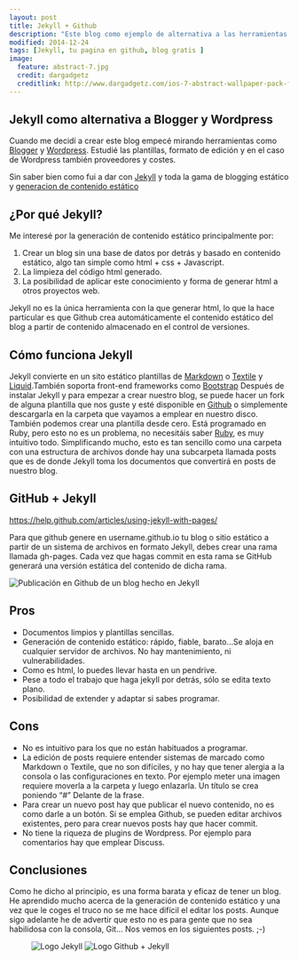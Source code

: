 ```yaml
---
layout: post
title: Jekyll + Github
description: "Este blog como ejemplo de alternativa a las herramientas de blogging tradicionales, Wordpress, Blogger..."
modified: 2014-12-24
tags: [Jekyll, tu pagina en github, blog gratis ]
image:
  feature: abstract-7.jpg
  credit: dargadgetz
  creditlink: http://www.dargadgetz.com/ios-7-abstract-wallpaper-pack-for-iphone-5-and-ipod-touch-retina/
---
```


 

## Jekyll como alternativa a Blogger y Wordpress

Cuando me decidí a crear este blog empecé mirando herramientas como [Blogger](https://www.blogger.com/) y [Wordpress](https://wordpress.org/). Estudié las plantillas, formato de edición y en el caso de Wordpress también proveedores y costes.


Sin saber bien como fui a dar con [Jekyll](https://jekyllrb.com/) y toda la gama de blogging estático y [generacion de contenido estático](https://www.staticgen.com/)

## ¿Por qué Jekyll?
Me interesé por la generación de contenido estático principalmente por:

1.  Crear un blog sin una base de datos por detrás y basado en contenido estático, algo tan simple como html + css + Javascript.
2.  La limpieza del código html generado. 
3.  La posibilidad de aplicar este conocimiento y forma de generar html a otros proyectos web.

Jekyll no es la única herramienta con la que generar html, lo que la hace particular es que Github crea automáticamente el contenido estático del blog a partir de contenido almacenado en el control de versiones. 

## Cómo funciona Jekyll
Jekyll convierte en un sito estático plantillas de [Markdown](https://es.wikipedia.org/wiki/Markdown) o [Textile](https://en.wikipedia.org/wiki/Textile_(markup_language)) y [Liquid](http://liquidmarkup.org/).También soporta front-end frameworks como [Bootstrap](http://getbootstrap.com/)
Después de instalar Jekyll y para empezar a crear nuestro blog, se puede hacer un fork de alguna plantilla que nos guste y esté disponible en [Github](http://jekyllthemes.org/) o simplemente descargarla en la carpeta que vayamos a emplear en nuestro disco.
También podemos crear una plantilla desde cero.
Está programado en Ruby, pero esto no es un problema, no necesitáis saber [Ruby](http://rubyonrails.org/), es muy intuitivo todo.
Simplificando mucho, esto es tan sencillo como una carpeta con una estructura de archivos donde hay una subcarpeta llamada posts que es de donde Jekyll toma los documentos que convertirá en posts de nuestro blog.

## GitHub + Jekyll

https://help.github.com/articles/using-jekyll-with-pages/

Para que github genere en username.github.io tu blog o sitio estático a partir de un sistema de archivos en formato Jekyll, debes crear una rama llamada gh-pages. Cada vez que hagas commit en esta rama se GitHub generará una versión estática del contenido de dicha rama.

<img src="{{ site.url }}/images/20151214Jekyll/flow.jpg" alt="Publicación en Github de un blog hecho en Jekyll">

## Pros
* Documentos limpios y plantillas sencillas.
* Generación de contenido estático: rápido, fiable, barato…Se aloja en cualquier servidor de archivos. No hay mantenimiento, ni vulnerabilidades.
* Como es html, lo puedes llevar hasta en un pendrive.
* Pese a todo el trabajo que haga jekyll por detrás, sólo se edita texto plano.
* Posibilidad de extender y adaptar si sabes programar.

## Cons
* No es intuitivo para los que no están habituados a programar.
* La edición de posts requiere entender sistemas de marcado como Markdown o Textile, que no son difíciles, y no hay que tener alergia a la consola o las configuraciones en texto. Por ejemplo meter una imagen requiere moverla a la carpeta y luego enlazarla. Un título se crea poniendo “#” Delante de la frase.
* Para crear un nuevo post hay que publicar el nuevo contenido, no es como darle a un botón. Si se emplea Github, se pueden editar archivos existentes, pero para crear nuevos posts hay que hacer commit.
* No tiene la riqueza de plugins de Wordpress. Por ejemplo para comentarios hay que emplear Discuss.

## Conclusiones
Como he dicho al principio, es una forma barata y eficaz de tener un blog. He aprendido mucho acerca de la generación de contenido estático y una vez que le coges el truco no se me hace difícil el editar los posts. Aunque sigo adelante he de advertir que esto no es para gente que no sea habilidosa con la consola, Git... Nos vemos en los siguientes posts.  ;-)

<figure class="half">
  <img src="{{ site.url }}/images/20151214Jekyll/jekyll-logo.png" alt="Logo Jekyll">
  <img src="{{ site.url }}/images/20151214Jekyll/octojekyll.png" alt="Logo Github + Jekyll">
    
</figure>
